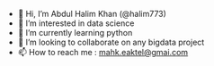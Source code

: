 - 👋 Hi, I’m Abdul Halim Khan (@halim773)
- 👀 I’m interested in data science
- 🌱 I’m currently learning python
- 💞️ I’m looking to collaborate on any bigdata project
- 📫 How to reach me : mahk.eaktel@gmai.com

<!---
halim773/halim773 is a ✨ special ✨ repository because its `README.md` (this file) appears on your GitHub profile.
You can click the Preview link to take a look at your changes.
--->
